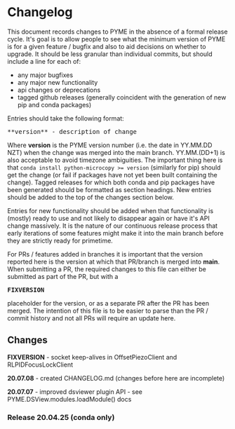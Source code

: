# Changelog

This document records changes to PYME in the absence of a formal release cycle. It's goal is to allow people to see what
the minimum version of PYME is for a given feature / bugfix and also to aid decisions on whether to upgrade.
It should be less granular than individual commits, but should include a line for each of:
    
- any major bugfixes
- any major new functionality
- api changes or deprecations
- tagged github releases (generally coincident with the generation of new pip and conda packages)

Entries should take the following format:

<pre>
**version** - description of change
</pre>

Where **version** is the PYME version number (i.e. the date in YY.MM.DD NZT) when the change was merged into the main
branch. YY.MM.(DD+1) is also acceptable to avoid timezone ambiguities. The important thing here is that 
`conda install python-microcopy >= version` (similarly for pip) should get the change (or fail if packages have not yet 
been built containing the change). Tagged releases for which both conda and pip packages have been generated should be
formatted as section headings. New entries should be added to the top of the changes section below.

Entries for new functionality should be added when that functionality is (mostly) ready to use and not likely to 
disappear again or have it's API change massively. It is the nature of our continuous release process that early 
iterations of some features might make it into the main branch before they are strictly ready for primetime. 

For PRs / features added in branches it is important that the version reported here is the version at which that PR/branch
is merged into **main**. When submitting a PR, the required changes to this file can either be submitted as part of the 
PR, but with a <pre>**FIXVERSION**</pre> placeholder for the version, or as a separate PR after the PR has been merged. 
The intention of this file is to be easier to parse than the PR / commit history and not all PRs will require an update here.

## Changes

**FIXVERSION** - socket keep-alives in OffsetPiezoClient and RLPIDFocusLockClient

**20.07.08** - created CHANGELOG.md (changes before here are incomplete)

**20.07.07** - improved dsviewer plugin API - see PYME.DSView.modules.loadModule() docs

### Release 20.04.25 (conda only)